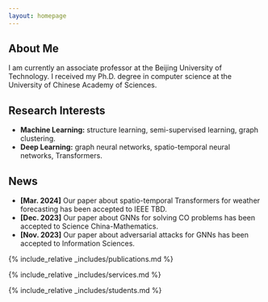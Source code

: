 ```yaml
---
layout: homepage
---
```


## About Me

I am currently an associate professor at the Beijing University of Technology. I received my Ph.D. degree in computer science at the University of Chinese Academy of Sciences.

## Research Interests

- **Machine Learning:** structure learning, semi-supervised learning, graph clustering.
- **Deep Learning:** graph neural networks, spatio-temporal neural networks, Transformers.

## News

- **[Mar. 2024]** Our paper about spatio-temporal Transformers for weather forecasting has been accepted to IEEE TBD.
- **[Dec. 2023]** Our paper about GNNs for solving CO problems has been accepted to Science China-Mathematics.
- **[Nov. 2023]** Our paper about adversarial attacks for GNNs has been accepted to Information Sciences.


{% include_relative _includes/publications.md %}

{% include_relative _includes/services.md %}

{% include_relative _includes/students.md %}
